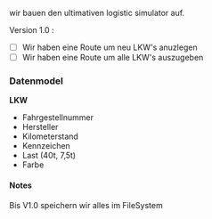 wir bauen den ultimativen logistic simulator auf.

Version 1.0 :
- [ ] Wir haben eine Route um neu LKW's anuzlegen
- [ ] Wir haben eine Route um alle LKW's auszugeben

### Datenmodel
**LKW**
- Fahrgestellnummer 
- Hersteller
- Kilometerstand
- Kennzeichen
- Last (40t, 7,5t)
- Farbe

#### Notes
Bis V1.0 speichern wir alles im FileSystem